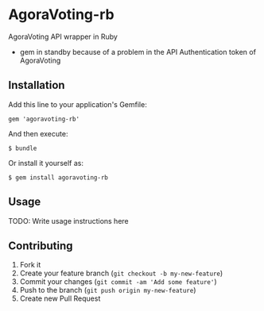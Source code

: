 # AgoraVoting-rb

AgoraVoting API wrapper in Ruby
* gem in standby because of a problem in the API Authentication token of AgoraVoting

## Installation

Add this line to your application's Gemfile:

    gem 'agoravoting-rb'

And then execute:

    $ bundle

Or install it yourself as:

    $ gem install agoravoting-rb

## Usage

TODO: Write usage instructions here

## Contributing

1. Fork it
2. Create your feature branch (`git checkout -b my-new-feature`)
3. Commit your changes (`git commit -am 'Add some feature'`)
4. Push to the branch (`git push origin my-new-feature`)
5. Create new Pull Request
